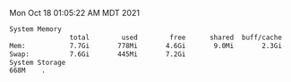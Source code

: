 Mon Oct 18 01:05:22 AM MDT 2021
```bash
System Memory
               total        used        free      shared  buff/cache   available
Mem:           7.7Gi       778Mi       4.6Gi       9.0Mi       2.3Gi       6.6Gi
Swap:          7.6Gi       445Mi       7.2Gi
System Storage
668M	.
```
```bash
